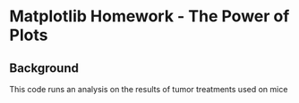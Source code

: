 # Matplotlib Homework - The Power of Plots

## Background

This code runs an analysis on the results of tumor treatments used on mice
